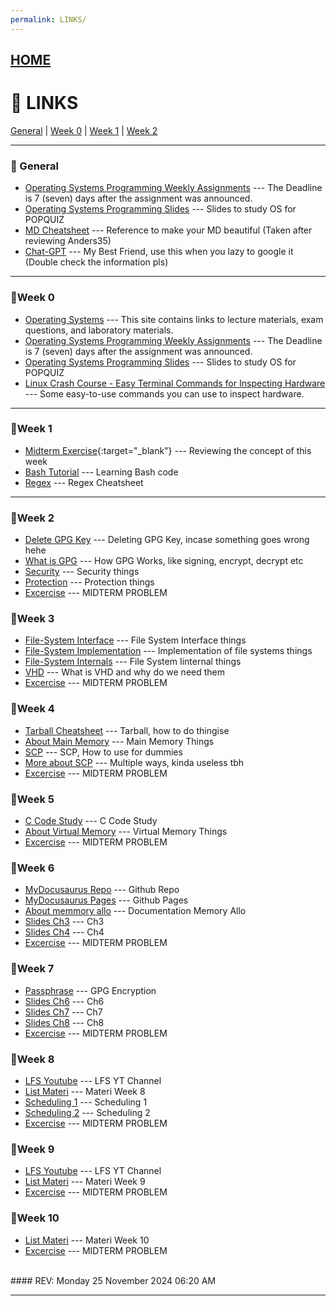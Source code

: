 ```yaml
---
permalink: LINKS/
---
```


## [HOME](../)

# 🔗 LINKS

[General](#general) | [Week 0](#week-0) | [Week 1](#week-1) | [Week 2](#week-2)

---

### 📌 General

* [Operating Systems Programming Weekly Assignments](https://demos.vlsm.org/) ---
  The Deadline is 7 (seven) days after the assignment was announced.
* [Operating Systems Programming Slides](https://docos.vlsm.org/) ---
  Slides to study OS for POPQUIZ
* [MD Cheatsheet](https://github.com/adam-p/markdown-here/wiki/Markdown-Cheatsheet) --- Reference to make your MD beautiful (Taken after reviewing Anders35)
* [Chat-GPT](https://www.chatgpt.com) --- My Best Friend, use this when you lazy to google it (Double check the information pls)

---

### 📍Week 0

* [Operating Systems](https://os.vlsm.org/) ---
  This site contains links to lecture materials, exam questions, and laboratory materials.
* [Operating Systems Programming Weekly Assignments](https://demos.vlsm.org/) ---
  The Deadline is 7 (seven) days after the assignment was announced.
* [Operating Systems Programming Slides](https://docos.vlsm.org/) ---
  Slides to study OS for POPQUIZ
* [Linux Crash Course - Easy Terminal Commands for Inspecting Hardware](https://youtu.be/oGyJr-iUwt8?si=59V2boc0XfmlFekg) ---
Some easy-to-use commands you can use to inspect hardware.

---

### 📍Week 1 

* [Midterm Exercise](https://rms46.vlsm.org/2/196.pdf){:target="_blank"} --- Reviewing the concept of this week
* [Bash Tutorial](https://www.freecodecamp.org/news/bash-scripting-tutorial-linux-shell-script-and-command-line-for-beginners/) --- Learning Bash code
* [Regex](https://www.rexegg.com/regex-quickstart.php) --- Regex Cheatsheet

---

### 📍Week 2
* [Delete GPG Key](https://linuxhint.com/delete-gpg-keys-linux/) --- Deleting GPG Key, incase something goes wrong hehe
* [What is GPG](https://cran.r-project.org/web/packages/gpg/vignettes/intro.html) --- How GPG Works, like signing, encrypt, decrypt etc
* [Security](https://codex.cs.yale.edu/avi/os-book/OS10/slide-dir/PPTX-dir/ch16.pptx) --- Security things
* [Protection](https://codex.cs.yale.edu/avi/os-book/OS10/slide-dir/PPTX-dir/ch17.pptx) --- Protection things
* [Excercise](https://rms46.vlsm.org/2/197.pdf) --- MIDTERM PROBLEM


### 📍Week 3
* [File-System Interface](https://codex.cs.yale.edu/avi/os-book/OS10/slide-dir/PPTX-dir/ch13.pptx) --- File System Interface things 
* [File-System Implementation](https://codex.cs.yale.edu/avi/os-book/OS10/slide-dir/PPTX-dir/ch14.pptx) --- Implementation of file systems things
* [File-System Internals](https://codex.cs.yale.edu/avi/os-book/OS10/slide-dir/PPTX-dir/ch15.pptx) --- File System Iinternal things
* [VHD](https://www.blackbox.ai/chat/Tbb2WVr) --- What is VHD and why do we need them
* [Excercise](https://rms46.vlsm.org/2/198.pdf) --- MIDTERM PROBLEM


### 📍Week 4
* [Tarball Cheatsheet](https://www.cyberciti.biz/faq/how-to-extract-tar-xz-files-in-linux-and-unzip-all-files/) --- Tarball, how to do thingise
* [About Main Memory](https://codex.cs.yale.edu/avi/os-book/OS10/slide-dir/PPTX-dir/ch9.pptx) --- Main Memory Things
* [SCP](https://doit.vlsm.org/019.html) --- SCP, How to use for dummies
* [More about SCP](https://www.baeldung.com/linux/transfer-file-windows-to-linux) --- Multiple ways, kinda useless tbh
* [Excercise](https://rms46.vlsm.org/2/199.pdf) --- MIDTERM PROBLEM


### 📍Week 5
* [C Code Study](https://www.geeksforgeeks.org/c-programming-language/) --- C Code Study
* [About Virtual Memory](https://codex.cs.yale.edu/avi/os-book/OS10/slide-dir/PPTX-dir/ch10.pptx) --- Virtual Memory Things
* [Excercise](https://rms46.vlsm.org/2/200.pdf) --- MIDTERM PROBLEM


### 📍Week 6
* [MyDocusaurus Repo](https://github.com/Danniel-Ang/242saurus) --- Github Repo
* [MyDocusaurus Pages](https://danniel-ang.github.io/242saurus/) --- Github Pages
* [About memmory allo](https://www.geeksforgeeks.org/memory-management-in-operating-system/) --- Documentation Memory Allo
* [Slides Ch3](https://codex.cs.yale.edu/avi/os-book/OS10/slide-dir/PPTX-dir/ch3.pptx) --- Ch3
* [Slides Ch4](https://codex.cs.yale.edu/avi/os-book/OS10/slide-dir/PPTX-dir/ch4.pptx) --- Ch4
* [Excercise](https://rms46.vlsm.org/2/201.pdf) --- MIDTERM PROBLEM

### 📍Week 7
* [Passphrase](https://medium.com/@retprogramisto/how-to-use-symmetric-password-encryption-with-gpg-af0d9734d08c) --- GPG Encryption
* [Slides Ch6](https://codex.cs.yale.edu/avi/os-book/OS10/slide-dir/PPTX-dir/ch6.pptx) --- Ch6
* [Slides Ch7](https://codex.cs.yale.edu/avi/os-book/OS10/slide-dir/PPTX-dir/ch7.pptx) --- Ch7
* [Slides Ch8](https://codex.cs.yale.edu/avi/os-book/OS10/slide-dir/PPTX-dir/ch8.pptx) --- Ch8
* [Excercise](https://rms46.vlsm.org/2/202.pdf) --- MIDTERM PROBLEM

### 📍Week 8
* [LFS Youtube](https://www.youtube.com/playlist?list=PLyc5xVO2uDsDzdT8lkx430hZ-gY69wgS3) --- LFS YT Channel
* [List Materi](https://demos.vlsm.org/W08-01.html) --- Materi Week 8
* [Scheduling 1](https://youtu.be/Gzic0dI3qQc) --- Scheduling 1
* [Scheduling 2](https://youtu.be/jBjmzJS_jQs) --- Scheduling 2
* [Excercise](https://rms46.vlsm.org/2/203.pdf) --- MIDTERM PROBLEM

### 📍Week 9
* [LFS Youtube](https://www.youtube.com/playlist?list=PLyc5xVO2uDsDzdT8lkx430hZ-gY69wgS3) --- LFS YT Channel
* [List Materi](https://demos.vlsm.org/W09-01.html) --- Materi Week 9
* [Excercise](https://rms46.vlsm.org/2/204.pdf) --- MIDTERM PROBLEM

### 📍Week 10
* [List Materi](https://demos.vlsm.org/W10-01.html) --- Materi Week 10
* [Excercise](https://rms46.vlsm.org/2/205.pdf) --- MIDTERM PROBLEM

<br>
#### REV: Monday 25 November 2024 06:20 AM
<hr>

